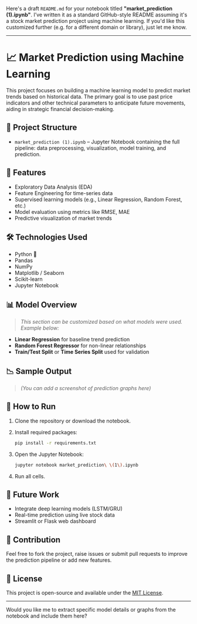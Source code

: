 Here's a draft `README.md` for your notebook titled **"market\_prediction (1).ipynb"**. I’ve written it as a standard GitHub-style README assuming it's a stock market prediction project using machine learning. If you'd like this customized further (e.g. for a different domain or library), just let me know.

---

# 📈 Market Prediction using Machine Learning

This project focuses on building a machine learning model to predict market trends based on historical data. The primary goal is to use past price indicators and other technical parameters to anticipate future movements, aiding in strategic financial decision-making.

## 📁 Project Structure

* `market_prediction (1).ipynb` – Jupyter Notebook containing the full pipeline: data preprocessing, visualization, model training, and prediction.

## 🚀 Features

* Exploratory Data Analysis (EDA)
* Feature Engineering for time-series data
* Supervised learning models (e.g., Linear Regression, Random Forest, etc.)
* Model evaluation using metrics like RMSE, MAE
* Predictive visualization of market trends

## 🛠️ Technologies Used

* Python 🐍
* Pandas
* NumPy
* Matplotlib / Seaborn
* Scikit-learn
* Jupyter Notebook

## 📊 Model Overview

> *This section can be customized based on what models were used. Example below:*

* **Linear Regression** for baseline trend prediction
* **Random Forest Regressor** for non-linear relationships
* **Train/Test Split** or **Time Series Split** used for validation

## 📉 Sample Output

> *(You can add a screenshot of prediction graphs here)*

## 🔧 How to Run

1. Clone the repository or download the notebook.
2. Install required packages:

   ```bash
   pip install -r requirements.txt
   ```
3. Open the Jupyter Notebook:

   ```bash
   jupyter notebook market_prediction\ \(1\).ipynb
   ```
4. Run all cells.

## 📌 Future Work

* Integrate deep learning models (LSTM/GRU)
* Real-time prediction using live stock data
* Streamlit or Flask web dashboard

## 🤝 Contribution

Feel free to fork the project, raise issues or submit pull requests to improve the prediction pipeline or add new features.

## 📜 License

This project is open-source and available under the [MIT License](LICENSE).

---

Would you like me to extract specific model details or graphs from the notebook and include them here?
